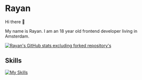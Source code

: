 # Rayan 

Hi there 👋

My name is Rayan. I am an 18 year old frontend developer living in Amsterdam. 


[![Rayan's GitHub stats excluding forked repository's](https://github-readme-stats.vercel.app/api?username=RayanSp&hide=commits&show_icons=true&theme=tokyonight)](https://github.com/RayanSp/github-readme-stats)


## Skills 

[![My Skills](https://skillicons.dev/icons?i=html,js,svelte,figma,lua&perline=3)](https://skillicons.dev)



